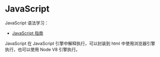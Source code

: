 # JavaScript 

JavaScript 语法学习：

+ [JavaScript 指南](https://developer.mozilla.org/zh-CN/docs/Web/JavaScript/Guide)

JavaScript 在 JavaScript 引擎中解释执行，可以封装到 html 中使用浏览器引擎执行，也可以使用 Node V8 引擎执行。